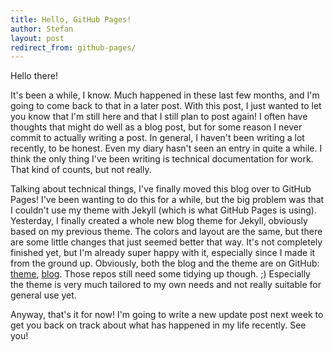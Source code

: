 ```yaml
---
title: Hello, GitHub Pages!
author: Stefan
layout: post
redirect_from: github-pages/
---
```


Hello there!

It's been a while, I know. Much happened in these last few months, and I'm going to come back to that in a later post. With this post, I just wanted to let you know that I'm still here and that I still plan to post again! I often have thoughts that might do well as a blog post, but for some reason I never commit to actually writing a post. In general, I haven't been writing a lot recently, to be honest. Even my diary hasn't seen an entry in quite a while. I think the only thing I've been writing is technical documentation for work. That kind of counts, but not really.

Talking about technical things, I've finally moved this blog over to GitHub Pages! I've been wanting to do this for a while, but the big problem was that I couldn't use my theme with Jekyll (which is what GitHub Pages is using). Yesterday, I finally created a whole new blog theme for Jekyll, obviously based on my previous theme. The colors and layout are the same, but there are some little changes that just seemed better that way. It's not completely finished yet, but I'm already super happy with it, especially since I made it from the ground up. Obviously, both the blog and the theme are on GitHub: [theme](https://github.com/stefandesu/exo-blog-theme), [blog](https://github.com/stefandesu/stefandesu.github.io). Those repos still need some tidying up though. ;) Especially the theme is very much tailored to my own needs and not really suitable for general use yet.

Anyway, that's it for now! I'm going to write a new update post next week to get you back on track about what has happened in my life recently. See you!
